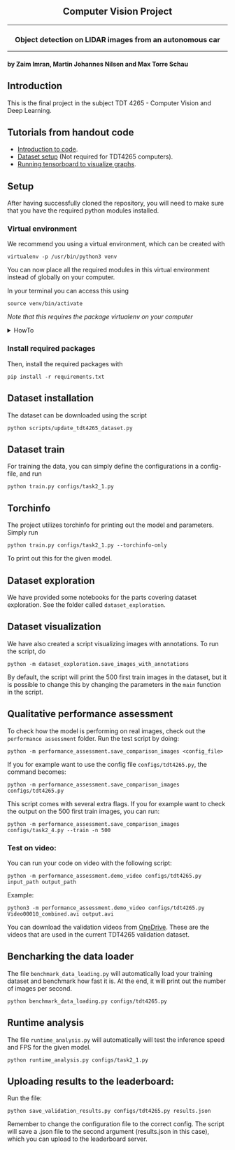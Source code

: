 <center>
    <h2>
        Computer Vision Project
    </h2>
</center>

---

<center>
    <h3>
        Object detection on LIDAR images from an autonomous car
    </h3>
</center>

---


#### by Zaim Imran, Martin Johannes Nilsen and Max Torre Schau

## Introduction
This is the final project in the subject TDT 4265 - Computer Vision and Deep Learning. 


## Tutorials from handout code
- [Introduction to code](notebooks/code_introduction.ipynb).
- [Dataset setup](tutorials/dataset_setup.md) (Not required for TDT4265 computers).
- [Running tensorboard to visualize graphs](tutorials/tensorboard.md).


## Setup

After having successfully cloned the repository, you will need to make sure that you have the required python modules installed.

### Virtual environment
We recommend you using a virtual environment, which can be created with
```
virtualenv -p /usr/bin/python3 venv
```
You can now place all the required modules in this virtual environment instead of globally on your computer. 

In your terminal you can access this using
```
source venv/bin/activate
```
*Note that this requires the package virtualenv on your computer*
<details>
    <summary>HowTo</summary>
    
    python -m pip install --user virtualenv

</details>

### Install required packages
Then, install the required packages with
```
pip install -r requirements.txt
```

## Dataset installation
The dataset can be downloaded using the script
```
python scripts/update_tdt4265_dataset.py
```

## Dataset train
For training the data, you can simply define the configurations in a config-file, and run

```
python train.py configs/task2_1.py
```

## Torchinfo
The project utilizes torchinfo for printing out the model and parameters. Simply run 
```
python train.py configs/task2_1.py --torchinfo-only
```
To print out this for the given model.


## Dataset exploration 
We have provided some notebooks for the parts covering dataset exploration. See the folder called `dataset_exploration`.

## Dataset visualization

We have also created a script visualizing images with annotations. To run the script, do 

```
python -m dataset_exploration.save_images_with_annotations
```

By default, the script will print the 500 first train images in the dataset, but it is possible to change this by changing the parameters in the `main` function in the script.

## Qualitative performance assessment

To check how the model is performing on real images, check out the `performance assessment` folder. Run the test script by doing:

```
python -m performance_assessment.save_comparison_images <config_file>
```

If you for example want to use the config file `configs/tdt4265.py`, the command becomes:

```
python -m performance_assessment.save_comparison_images configs/tdt4265.py
```

This script comes with several extra flags. If you for example want to check the output on the 500 first train images, you can run:

```
python -m performance_assessment.save_comparison_images configs/task2_4.py --train -n 500
```

### Test on video:
You can run your code on video with the following script:
```
python -m performance_assessment.demo_video configs/tdt4265.py input_path output_path
```
Example:
```
python3 -m performance_assessment.demo_video configs/tdt4265.py Video00010_combined.avi output.avi
```
You can download the validation videos from [OneDrive](https://studntnu-my.sharepoint.com/:f:/g/personal/haakohu_ntnu_no/EhTbLF7OIrZHuUAc2FWAxYoBpFJxfuMoLVxyo519fcSTlw?e=ujXUU7).
These are the videos that are used in the current TDT4265 validation dataset.



## Bencharking the data loader
The file `benchmark_data_loading.py` will automatically load your training dataset and benchmark how fast it is.
At the end, it will print out the number of images per second.

```
python benchmark_data_loading.py configs/tdt4265.py
```

## Runtime analysis
The file `runtime_analysis.py` will automatically will test the inference speed and FPS for the given model.

```
python runtime_analysis.py configs/task2_1.py
```


## Uploading results to the leaderboard:
Run the file:
```
python save_validation_results.py configs/tdt4265.py results.json
```
Remember to change the configuration file to the correct config.
The script will save a .json file to the second argument (results.json in this case), which you can upload to the leaderboard server.
